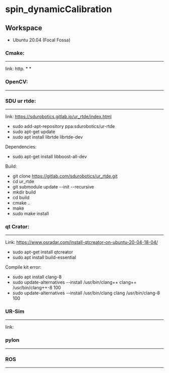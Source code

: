 # spin_dynamicCalibration

## Workspace
* Ubuntu 20.04 (Focal Fossa)

### Cmake:
__________________________________________
link: http.
*
*
### OpenCV:
__________________________________________
### SDU ur rtde:
__________________________________________
link: https://sdurobotics.gitlab.io/ur_rtde/index.html
* sudo add-apt-repository ppa:sdurobotics/ur-rtde
* sudo apt-get update
* sudo apt install librtde librtde-dev

Dependencies:
* sudo apt-get install libboost-all-dev

Build:
* git clone https://gitlab.com/sdurobotics/ur_rtde.git
* cd ur_rtde
* git submodule update --init --recursive
* mkdir build
* cd build
* cmake ..
* make
* sudo make install

### qt Crator:
__________________________________________
Link: https://www.osradar.com/install-qtcreator-on-ubuntu-20-04-18-04/
* sudo apt-get install qtcreator
* sudo apt install build-essential

Compile kit error:
* sudo apt install clang-8
* sudo update-alternatives --install /usr/bin/clang++ clang++ /usr/bin/clang++-8 100
* sudo update-alternatives --install /usr/bin/clang clang /usr/bin/clang-8 100

### UR-Sim
__________________________________________
link: 
### pylon
__________________________________________
### ROS
__________________________________________

